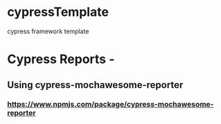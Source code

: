# cypressTemplate
cypress framework template


# Cypress Reports - 
## Using cypress-mochawesome-reporter 
### https://www.npmjs.com/package/cypress-mochawesome-reporter